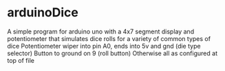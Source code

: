 # arduinoDice
A simple program for arduino uno with a 4x7 segment display and potentiometer that simulates dice rolls for a variety of common types of dice
Potentiometer wiper into pin A0, ends into 5v and gnd (die type selector)
Button to ground on 9 (roll button)
Otherwise all as configured at top of file
